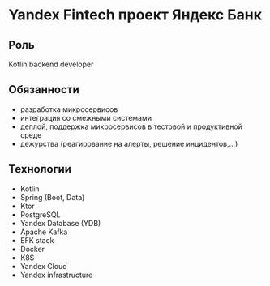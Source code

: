 # Yandex Fintech проект Яндекс Банк

## Роль
Kotlin backend developer

## Обязанности
* разработка микросервисов
* интеграция со смежными системами
* деплой, поддержка микросервисов в тестовой и продуктивной среде
* дежурства (реагирование на алерты, решение инцидентов,...)

## Технологии
* Kotlin
* Spring (Boot, Data)
* Ktor
* PostgreSQL
* Yandex Database (YDB)
* Apache Kafka
* EFK stack
* Docker
* K8S
* Yandex Cloud
* Yandex infrastructure
